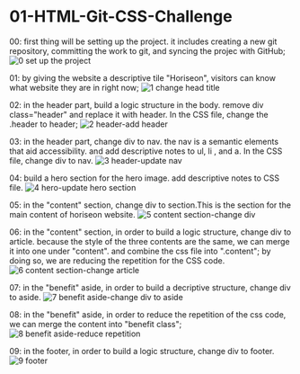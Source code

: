 # 01-HTML-Git-CSS-Challenge
00: first thing will be setting up the project. it includes creating a new git repository, committing the work to git, and syncing the projec with GitHub;
![0  set up the project](https://user-images.githubusercontent.com/82790906/117556021-6a5bbc80-b019-11eb-9b23-e574d2df5f82.PNG)

01: by giving the website a descriptive tile "Horiseon", visitors can know what website they are in right now;
![1 change head title](https://user-images.githubusercontent.com/82790906/117555661-eb18b980-b015-11eb-978a-15921edbb17d.PNG)

02: in the header part, build a logic structure in the body. remove div class="header" and replace it with header. In the CSS file, change the .header to header;
![2  header-add header](https://user-images.githubusercontent.com/82790906/117556615-a265fe00-b01f-11eb-8832-e36a1a8e3562.PNG)

03: in the header part, change div to nav. the nav is a semantic elements that aid accessibility. and add descriptive notes to  ul, li , and a. In the CSS file, change div to nav.
![3  header-update nav](https://user-images.githubusercontent.com/82790906/117556940-00e0ab80-b023-11eb-9e01-9029890fdd72.PNG)

04: build a hero section for the hero image. add descriptive notes to CSS file.
![4  hero-update hero section](https://user-images.githubusercontent.com/82790906/117557131-beb86980-b024-11eb-9e56-e5541eb5f916.PNG)

05: in the "content" section, change div to section.This is the section for the main content of horiseon website. 
![5  content section-change div](https://user-images.githubusercontent.com/82790906/117557365-ed374400-b026-11eb-99fa-46491bca2e90.PNG)

06: in the "content" section, in order to build a logic structure, change div to article.
because the style of the three contents are the same, we can merge it into one under "content". and combine the css file into ".content"; by doing so, we are reducing the repetition for the CSS code.
![6  content section-change article](https://user-images.githubusercontent.com/82790906/117562862-fc35ea80-b056-11eb-8667-57e52821ca6f.PNG)

07: in the "benefit" aside, in order to build a decriptive structure, change div to aside.
![7  benefit aside-change div to aside](https://user-images.githubusercontent.com/82790906/117563279-98f98780-b059-11eb-9c7f-f97cf0261891.PNG)

08: in the "benefit" aside, in order to reduce the repetition of the css code, we can merge the content into "benefit class";
![8 benefit aside-reduce repetition](https://user-images.githubusercontent.com/82790906/117563327-fe4d7880-b059-11eb-91ba-6538cadf2f95.PNG)

09: in the footer, in order to build a logic structure, change div to footer. 
![9  footer](https://user-images.githubusercontent.com/82790906/117563447-cc88e180-b05a-11eb-874f-1bb418d0009c.PNG)
